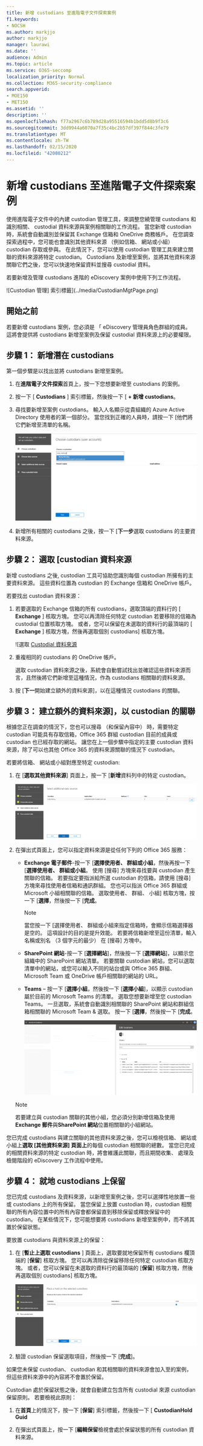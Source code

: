 ```yaml
---
title: 新增 custodians 至進階電子文件探索案例
f1.keywords:
- NOCSH
ms.author: markjjo
author: markjjo
manager: laurawi
ms.date: ''
audience: Admin
ms.topic: article
ms.service: O365-seccomp
localization_priority: Normal
ms.collection: M365-security-compliance
search.appverid:
- MOE150
- MET150
ms.assetid: ''
description: ''
ms.openlocfilehash: f77a2967c6b789d28a95516594b1bdd5d8b9f3c6
ms.sourcegitcommit: 3dd9944a6070a7f35c4bc2b57df397f844c3fe79
ms.translationtype: MT
ms.contentlocale: zh-TW
ms.lasthandoff: 02/15/2020
ms.locfileid: "42080212"
---
```

# <a name="add-custodians-to-an-advanced-ediscovery-case"></a>新增 custodians 至進階電子文件探索案例

使用進階電子文件中的內建 custodian 管理工具，來調整您繞管理 custodians 和識別相關、 custodial 資料來源與案例相關聯的工作流程。 當您新增 custodian 時，系統會自動識別並保留其 Exchange 信箱和 OneDrive 商務帳戶。 在您調查探索過程中，您可能也會識別其他資料來源 （例如信箱、 網站或小組） custodian 存取或參與。 在此情況下，您可以使用 custodian 管理工具來建立關聯的資料來源將特定 custodian。 Custodians 及新增至案例，並將其他資料來源關聯它們之後，您可以快速地保留資料並搜尋 custodial 資料。

若要新增及管理 custodians 進階的 eDiscovery 案例中使用下列工作流程。 

![Custodian 管理] 索引標籤](../media/CustodianMgtPage.png)

## <a name="before-you-begin"></a>開始之前

若要新增 custodians 案例，您必須是 「 eDiscovery 管理員角色群組的成員。 這將會提供將 custodians 新增至案例及保留 custodial 資料來源上的必要權限。


## <a name="step-1-add-potential-custodians"></a>步驟 1： 新增潛在 custodians

第一個步驟是以找出並將 custodians 新增至案例。

1. 在**進階電子文件探索**首頁上，按一下您想要新增至 custodians 的案例。 
 
2. 按一下 [ **Custodians** ] 索引標籤，然後按一下 [ **+ 新增 custodians**。

3. 尋找要新增至案例 custodians。 輸入人名顯示從貴組織的 Azure Active Directory 使用者的第一個部分。 當您找到正確的人員時，請按一下 [他們將它們新增至清單的名稱。

   ![識別潛在 Custodians](../media/AddCustodianStep1.png)
 
4. 新增所有相關的 custodians 之後，按一下 [**下一步**選取 custodians 的主要資料來源。
  
## <a name="step-2-select-custodian-data-sources"></a>步驟 2： 選取 [custodian 資料來源

新增 custodians 之後, custodian 工具可協助您識別每個 custodian 所擁有的主要資料來源。 這些資料位置為 custodian 的 Exchange 信箱和 OneDrive 帳戶。 

若要找出 custodian 資料來源： 

1. 若要選取的 Exchange 信箱的所有 custodians，選取頂端的資料行的 [ **Exchange** ] 核取方塊。 您可以再清除任何特定 custodian 若要移除的信箱為 custodial 位置核取方塊。 或者，您可以保留在未選取的資料行的最頂端的 [ **Exchange** ] 核取方塊，然後再選取個別 custodians] 核取方塊。 
 
   ![選取 [Custodial 資料來源](../media/AddCustodianStep2.png)
 
2. 重複相同的 custodians 的 OneDrive 帳戶。 

    選取 custodian 資料來源之後，系統會自動嘗試找出並確認這些資料來源而言，且然後將它們新增至這種情況，作為 custodians 相關聯的資料來源。
 
4. 按 [**下一**開始建立額外的資料來源]，以在這種情況 custodians 的關聯。

## <a name="step-3-associate-additional-data-sources-to-a-custodian"></a>步驟 3： 建立額外的資料來源]，以 custodian 的關聯

根據您正在調查的情況下，您也可以搜尋 （和保留內容中） 時，需要特定 custodian 可能具有存取信箱，Office 365 群組 custodian 目前的成員或 custodian 也已經存取的網站。 讓您在上一個步驟中指定的主要 custodian 資料來源，除了可以也其他 Office 365 的資料來源關聯的情況下 custodian。 

若要將信箱、 網站或小組對應至特定 custodian:

1. 在 [**選取其他資料來源**] 頁面上，按一下 [**新增**資料列中的特定 custodian。 
  
   ![將其他資料來源對應](../media/AddCustodianStep3.PNG)

2. 在彈出式頁面上，您可以指定資料來源是從任何下列的 Office 365 服務：
  
   -  **Exchange 電子郵件**-按一下 [**選擇使用者、 群組或小組**，然後再按一下 [**選擇使用者、 群組或小組**。 使用 [搜尋] 方塊來尋找要與 custodian 產生關聯的信箱。 若要指定要指派給所選 custodian 的信箱，請使用 [搜尋] 方塊來尋找使用者信箱和通訊群組。 您也可以指派 Office 365 群組或 Microsoft 小組相關聯的信箱。 選取使用者、 群組、 小組] 核取方塊，按一下 [**選擇**，然後按一下 [**完成**。

        > [!NOTE]
        > 當您按一下 [選擇使用者、 群組或小組來指定信箱時，會顯示信箱選擇器是空的。 這項設計的目的是提升效能。 若要將信箱新增至這份清單，輸入名稱或別名 （3 個字元的最少） 在 [搜尋] 方塊中。
     
     - **SharePoint 網站**-按一下 [**選擇網站**]，然後按一下 [**選擇網站**]，以顯示您組織中的 SharePoint 網站清單。 若要關聯 custodian 網站，您可以選取清單中的網站，或您可以輸入不同的站台或與 Office 365 群組、 Microsoft Team 或 OneDrive 帳戶相關聯的網站的 URL。
     
     - **Teams** – 按一下 [**選擇小組**，然後按一下 [**選擇小組**]，以顯示 custodian 屬於目前的 Microsoft Teams 的清單。 選取您想要新增至您 custodian Teams。 一旦選取，系統會自動識別相關聯的 SharePoint 網站和群組信箱相關聯的 Microsoft Team & 選取。 按一下 [**選擇**，然後按一下 [**完成**。

       ![對應的資料來源](../media/AddCustodianStep4.PNG)
        
      > [!NOTE]
      > 若要建立與 custodian 關聯的其他小組，您必須分別新增信箱及使用**Exchange 郵件**與**SharePoint 網站**位置相關聯的小組網站。

您已完成 custodians 與建立關聯的其他資料來源之後，您可以檢視信箱、 網站或小組上**選取 [其他資料來源] 頁面上**的每個 custodian 相關聯的總數。 當您已完成的相關資料來源的特定 custodian 時，將會維護此關聯，而且期間收集、 處理及檢閱階段的 eDiscovery 工作流程中使用。

## <a name="step-4-place-custodians-on-hold"></a>步驟 4： 就地 custodians 上保留

您已完成 custodians 及資料來源，以新增至案例之後，您可以選擇性地放置一些或 custodians 上的所有保留。 當您保留上放置 custodian 時，custodian 相關聯的所有內容位置中的所有內容會都保留直到移除保留或釋放保留中的 custodian。 在某些情況下，您可能想要將 custodians 新增至案例中，而不將其置於保留狀態。

要放置 custodians 與資料來源上的保留：

1. 在 [**暫止上選取 custodians** ] 頁面上，選取要就地保留所有 custodians 欄頂端的 [**保留**] 核取方塊。 您可以再清除從保留移除任何特定 custodian 核取方塊。 或者，您可以保留在未選取的資料行的最頂端的 [**保留**] 核取方塊，然後再選取個別 custodians] 核取方塊。 
 
   ![就地保留](../media/AddCustodianStep5.PNG)

2. 驗證 custodian 保留選取項目，然後按一下 [**完成**]。

如果您未保留 custodian、 custodian 和其相關聯的資料來源會加入至的案例，但這些資料來源中的內容將不會置於保留。

Custodian 處於保留狀態之後，就會自動建立包含所有 custodial 來源 custodian 保留原則。 若要檢視此原則：

1. 在**首頁**上的情況下，按一下 [**保留**] 索引標籤，然後按一下 [ **CustodianHold Guid**  

2. 在彈出式頁面上，按一下 [**編輯保留**檢視會處於保留狀態的所有 custodian 資料來源。

